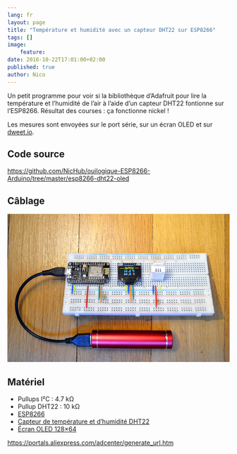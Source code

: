 ```yaml
---
lang: fr
layout: page
title: "Température et humidité avec un capteur DHT22 sur ESP8266"
tags: []
image:
    feature:
date: 2016-10-22T17:01:00+02:00
published: true
author: Nico
---
```


Un petit programme pour voir si la bibliothèque d’Adafruit pour lire la température et l’humidité de l’air à l’aide d’un capteur DHT22 fontionne sur l’ESP8266. Résultat des courses : ça fonctionne nickel !

Les mesures sont envoyées sur le port série, sur un écran OLED et sur [dweet.io](http://dweet.io).

## Code source

<https://github.com/NicHub/ouilogique-ESP8266-Arduino/tree/master/esp8266-dht22-oled>

## Câblage

![ESP8266 — DHT22 — Écran OLED](../../files/2016-10-22-esp8266-dht22-oled/esp8266-dht22-oled-001-lowres.jpg)

## Matériel

-   Pullups I²C : 4.7 kΩ
-   Pullup DHT22 : 10 kΩ
-   [ESP8266][1]
-   [Capteur de température et d’humidité DHT22][2]
-   [Écran OLED 128×64][3]

[1]: http://s.click.aliexpress.com/e/jEYBieAea
[2]: http://www.banggood.com/Wholesale-DHT22-AM2302-Digital-Temperature-Humidity-Sensor-Replace-SHT11-SHT15-Logger-p-47240.html?p=0431091025639201412F
[3]: http://s.click.aliexpress.com/e/ZvFYzNZFq

https://portals.aliexpress.com/adcenter/generate_url.htm
